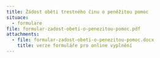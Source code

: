 ```yaml
---
title: Žádost oběti trestného činu o peněžitou pomoc
situace:
  - formulare
file: formular-zadost-obeti-o-penezitou-pomoc.pdf
attachments:
  - file: formular-zadost-obeti-o-penezitou-pomoc.docx
    title: verze formuláře pro online vyplnění
---
```

